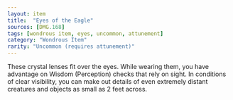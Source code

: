 ```yaml
---
layout: item
title:  "Eyes of the Eagle"
sources: [DMG.168]
tags: [wondrous item, eyes, uncommon, attunement]
category: "Wondrous Item"
rarity: "Uncommon (requires attunement)"
---
```


These crystal lenses fit over the eyes. While wearing them, you have advantage on Wisdom (Perception) checks that rely on sight. In conditions of clear visibility, you can make out details of even extremely distant creatures and objects as small as 2 feet across.